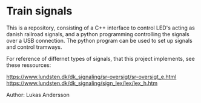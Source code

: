 # Train signals

This is a repository, consisting of a C++ interface to control LED's acting as danish railroad signals, and a python programming controlling the signals over a USB connection.
The python program can be used to set up signals and control tramways.

For reference of differnet types of signals, that this project implements, see these ressources:

https://www.lundsten.dk/dk_signaling/sr-oversigt/sr-oversigt_e.html
https://www.lundsten.dk/dk_signaling/sign_lex/lex/lex_h.htm

Author: Lukas Andersson
